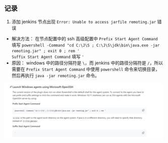## 记录

1. 添加 jenkins 节点出现 `Error: Unable to access jarfile remoting.jar` 错误
- 解决方法：
    在节点配置中的 ssh 高级配置中
    `Prefix Start Agent Command` 填写 `powershell -Command "cd C:\J\S ; C:\J\S\jdk\bin\java.exe -jar remoting.jar" ; exit 0 ; rem '`  
    `Suffix Start Agent Command` 填写 `'`
- 原因：
    windows 中的路径分隔符是 `\`，而 jenkins 中的路径分隔符是 `/`，所以需要在 `Prefix Start Agent Command` 中使用 `powershell` 命令来切换目录，然后再执行 `java -jar remoting.jar` 命令。

![参考](./Snipaste_2024-02-18_15-18-25.png)